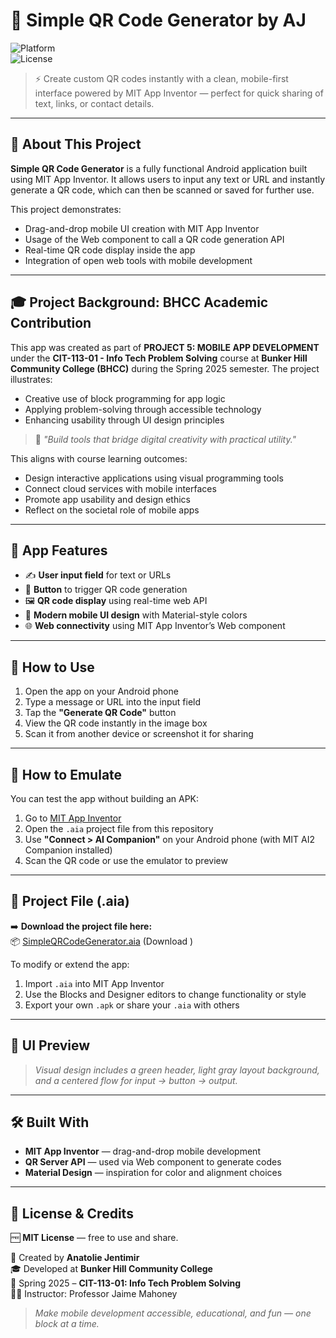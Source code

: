 # 📱 **Simple QR Code Generator by AJ**

![Platform](https://img.shields.io/badge/platform-Android-blue?style=for-the-badge)  
![License](https://img.shields.io/badge/license-MIT-green?style=for-the-badge)

> ⚡ Create custom QR codes instantly with a clean, mobile-first interface powered by MIT App Inventor — perfect for quick sharing of text, links, or contact details.

---

## 🧾 About This Project

**Simple QR Code Generator** is a fully functional Android application built using MIT App Inventor. It allows users to input any text or URL and instantly generate a QR code, which can then be scanned or saved for further use.

This project demonstrates:

* Drag-and-drop mobile UI creation with MIT App Inventor  
* Usage of the Web component to call a QR code generation API  
* Real-time QR code display inside the app  
* Integration of open web tools with mobile development

---

## 🎓 Project Background: BHCC Academic Contribution

This app was created as part of **PROJECT 5: MOBILE APP DEVELOPMENT** under the **CIT-113-01 - Info Tech Problem Solving** course at **Bunker Hill Community College (BHCC)** during the Spring 2025 semester. The project illustrates:

- Creative use of block programming for app logic  
- Applying problem-solving through accessible technology  
- Enhancing usability through UI design principles  

> 💬 *"Build tools that bridge digital creativity with practical utility."*

This aligns with course learning outcomes:

- Design interactive applications using visual programming tools  
- Connect cloud services with mobile interfaces  
- Promote app usability and design ethics  
- Reflect on the societal role of mobile apps

---

## 📱 App Features

* ✍️ **User input field** for text or URLs  
* 🔘 **Button** to trigger QR code generation  
* 🖼️ **QR code display** using real-time web API  
* 🎨 **Modern mobile UI design** with Material-style colors  
* 🌐 **Web connectivity** using MIT App Inventor’s Web component

---

## 🔽 How to Use

1. Open the app on your Android phone  
2. Type a message or URL into the input field  
3. Tap the **"Generate QR Code"** button  
4. View the QR code instantly in the image box  
5. Scan it from another device or screenshot it for sharing

---

## 🧪 How to Emulate

You can test the app without building an APK:

1. Go to [MIT App Inventor](https://ai2.appinventor.mit.edu/)  
2. Open the `.aia` project file from this repository  
3. Use **"Connect > AI Companion"** on your Android phone (with MIT AI2 Companion installed)  
4. Scan the QR code or use the emulator to preview

---

## 📁 Project File (.aia)

➡️ **Download the project file here:**  
📦 [SimpleQRCodeGenerator.aia](./SimpleQRCodeGenerator.aia) (Download )

To modify or extend the app:

1. Import `.aia` into MIT App Inventor  
2. Use the Blocks and Designer editors to change functionality or style  
3. Export your own `.apk` or share your `.aia` with others

---

## 📸 UI Preview

> *Visual design includes a green header, light gray layout background, and a centered flow for input → button → output.*

---

## 🛠 Built With

* **MIT App Inventor** — drag-and-drop mobile development  
* **QR Server API** — used via Web component to generate codes  
* **Material Design** — inspiration for color and alignment choices

---

## 📃 License & Credits

🆓 **MIT License** — free to use and share.

👤 Created by **Anatolie Jentimir**  
🎓 Developed at **Bunker Hill Community College**  
📅 Spring 2025 – **CIT-113-01: Info Tech Problem Solving**  
👨‍🏫 Instructor: Professor Jaime Mahoney

> *Make mobile development accessible, educational, and fun — one block at a time.*
